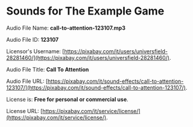 # Sounds for The Example Game

Audio File Name: **call-to-attention-123107.mp3**

Audio File ID: **123107**

Licensor's Username: [https://pixabay.com/it/users/universfield-28281460/](https://pixabay.com/it/users/universfield-28281460/).

Audio File Title: **Call To Attention**

Audio File URL: [https://pixabay.com/it/sound-effects/call-to-attention-123107/](https://pixabay.com/it/sound-effects/call-to-attention-123107/).

License is: **Free for personal or commercial use**.

License URL: [https://pixabay.com/it/service/license/](https://pixabay.com/it/service/license/).
